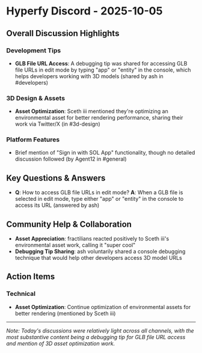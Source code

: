 # Hyperfy Discord - 2025-10-05

## Overall Discussion Highlights

### Development Tips
- **GLB File URL Access**: A debugging tip was shared for accessing GLB file URLs in edit mode by typing "app" or "entity" in the console, which helps developers working with 3D models (shared by ash in #developers)

### 3D Design & Assets
- **Asset Optimization**: Sceth iii mentioned they're optimizing an environmental asset for better rendering performance, sharing their work via Twitter/X (in #3d-design)

### Platform Features
- Brief mention of "Sign in with SOL App" functionality, though no detailed discussion followed (by Agent12 in #general)

## Key Questions & Answers

- **Q**: How to access GLB file URLs in edit mode?
  **A**: When a GLB file is selected in edit mode, type either "app" or "entity" in the console to access its URL (answered by ash)

## Community Help & Collaboration

- **Asset Appreciation**: fractilians reacted positively to Sceth iii's environmental asset work, calling it "super cool"
- **Debugging Tip Sharing**: ash voluntarily shared a console debugging technique that would help other developers access 3D model URLs

## Action Items

### Technical
- **Asset Optimization**: Continue optimization of environmental assets for better rendering (mentioned by Sceth iii)

---

*Note: Today's discussions were relatively light across all channels, with the most substantive content being a debugging tip for GLB file URL access and mention of 3D asset optimization work.*